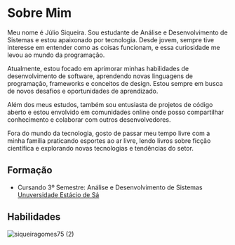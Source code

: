 # Sobre Mim
Meu nome é Júlio Siqueira. Sou estudante de Análise e Desenvolvimento de Sistemas e estou apaixonado por tecnologia. Desde jovem, sempre tive interesse em entender como as coisas funcionam, e essa curiosidade me levou ao mundo da programação.

Atualmente, estou focado em aprimorar minhas habilidades de desenvolvimento de software, aprendendo novas linguagens de programação, frameworks e conceitos de design. Estou sempre em busca de novos desafios e oportunidades de aprendizado.

Além dos meus estudos, também sou entusiasta de projetos de código aberto e estou envolvido em comunidades online onde posso compartilhar conhecimento e colaborar com outros desenvolvedores.

Fora do mundo da tecnologia, gosto de passar meu tempo livre com a minha família praticando esportes ao ar livre, lendo livros sobre ficção científica e explorando novas tecnologias e tendências do setor.

## Formação

- Cursando 3º Semestre: Análise e Desenvolvimento de Sistemas
   [Unuversidade Estácio de Sá](https://estacio.br/)
  
## Habilidades
![siqueiragomes75 (2)](https://github.com/siqueirago/siqueirago/assets/152822615/ac5d2986-3d5c-40c8-bab2-dae47cdcf323)






